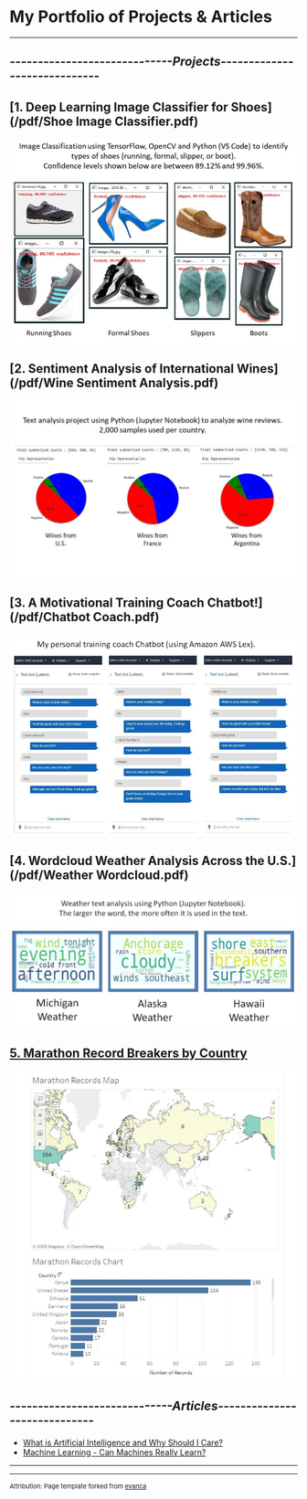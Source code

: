 # **My Portfolio of Projects & Articles**

---

## *-----------------------------Projects-----------------------------*

## [1. Deep Learning Image Classifier for Shoes](/pdf/Shoe Image Classifier.pdf)
  <a href="/pdf/Shoe Image Classifier.pdf">
    <img src="images/ShoeImageClassifier.JPG?raw=true"/>
  </a>

## [2. Sentiment Analysis of International Wines](/pdf/Wine Sentiment Analysis.pdf)
  <a href="/pdf/Wine Sentiment Analysis.pdf">
    <img src="images/WineReviews.JPG?raw=true"/>
  </a>

## [3. A Motivational Training Coach Chatbot!](/pdf/Chatbot Coach.pdf)
  <a href="/pdf/Chatbot Coach.pdf">
    <img src="images/ChatbotCoach.JPG?raw=true"/>
  </a>

## [4. Wordcloud Weather Analysis Across the U.S.](/pdf/Weather Wordcloud.pdf)
  <a href="/pdf/Weather Wordcloud.pdf">
    <img src="images/WeatherWordcloud.JPG?raw=true"/>
  </a>

## [5. Marathon Record Breakers by Country](https://public.tableau.com/profile/john.dennis#!/vizhome/MarathonRecordsbyCountry/MarathonRecordsbyCountry)
  <a href="https://public.tableau.com/profile/john.dennis#!/vizhome/MarathonRecordsbyCountry/MarathonRecordsbyCountry">
    <img src="images/MarathonRecords.JPG?raw=true"/>
  </a>


## *-----------------------------Articles-----------------------------*

- [What is Artificial Intelligence and Why Should I Care?](https://www.linkedin.com/pulse/what-artificial-intelligence-why-should-i-care-john-dennis/)
- [Machine Learning - Can Machines Really Learn?](https://www.linkedin.com/pulse/machine-learning-can-machines-really-learn-john-dennis/)


---




---
<p style="font-size:11px">Attribution:  Page template forked from <a href="https://github.com/evanca/quick-portfolio">evanca</a></p>
<!-- Remove above link if you don't want to attribute -->
